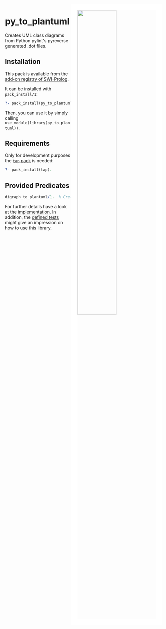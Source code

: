 
<img src="https://user-images.githubusercontent.com/5125929/166006937-ce554b54-bc54-433e-96b6-735114619bd3.svg" width="50%" align="right" style="border:20px solid white">

# py_to_plantuml

Creates UML class diagrams from Python pylint's pyreverse generated .dot files.

## Installation

This pack is available from the [add-on registry of SWI-Prolog](http://www.swi-prolog.org/pack/list).

It can be installed with `pack_install/1`:

```prolog
?- pack_install(py_to_plantuml).
```

Then, you can use it by simply calling `use_module(library(py_to_plantuml))`.

## Requirements

Only for development purposes the [`tap` pack](http://www.swi-prolog.org/pack/list?p=tap) is needed:

```prolog
?- pack_install(tap).
```

## Provided Predicates

```prolog
digraph_to_plantuml/1.  % Creates UML class diagrams from Python pylint's pyreverse generated .dot files.
```

For further details have a look at the [implementation](prolog/py_to_plantuml.pl). In addition, the [defined
tests](test/test.pl) might give an impression on how to use this library.
